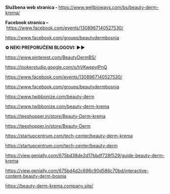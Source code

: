 <p><strong>Službena web stranica -&nbsp;</strong><a href="https://www.wellbioways.com/bs/beauty-derm-krema/">https://www.wellbioways.com/bs/beauty-derm-krema/</a></p>
<p><strong>Facebook stranica &ndash;&nbsp;</strong><a href="https://www.facebook.com/events/1308967140527530/">https://www.facebook.com/events/1308967140527530/</a></p>
<p><a href="https://www.facebook.com/groups/beautydermbosnia">https://www.facebook.com/groups/beautydermbosnia</a></p>
<p><strong>✿</strong><strong>&nbsp;NEKI PREPORU</strong><strong>Č</strong><strong>ENI BLOGOVI:&nbsp;</strong><strong>►►</strong></p>
<p><span data-sheets-root="1"><a class="in-cell-link" href="https://www.pinterest.com/BeautyDermBS/" target="_blank">https://www.pinterest.com/BeautyDermBS/</a></span></p>
<p><a href="https://lookerstudio.google.com/s/hVKwepylPnQ">https://lookerstudio.google.com/s/hVKwepylPnQ</a></p>
<p><a href="https://www.facebook.com/events/1308967140527530/">https://www.facebook.com/events/1308967140527530/</a>&nbsp;&nbsp;</p>
<p><a href="https://www.facebook.com/groups/beautydermbosnia">https://www.facebook.com/groups/beautydermbosnia</a></p>
<p><a href="https://www.twibbonize.com/beauty-derm">https://www.twibbonize.com/beauty-derm</a>&nbsp;&nbsp;</p>
<p><a href="https://www.twibbonize.com/beauty-derm-krema">https://www.twibbonize.com/beauty-derm-krema</a></p>
<p><a href="https://teeshopper.in/store/Beauty-Derm-krema">https://teeshopper.in/store/Beauty-Derm-krema</a>&nbsp;</p>
<p><a href="https://teeshopper.in/store/Beauty-Derm">https://teeshopper.in/store/Beauty-Derm</a></p>
<p><a href="https://startupcentrum.com/tech-center/beauty-derm-krema">https://startupcentrum.com/tech-center/beauty-derm-krema</a></p>
<p><a href="https://startupcentrum.com/tech-center/beauty-derm">https://startupcentrum.com/tech-center/beauty-derm</a>&nbsp;</p>
<p><a href="https://view.genially.com/675bd38de2d17bbdf728f529/guide-beauty-derm-krema">https://view.genially.com/675bd38de2d17bbdf728f529/guide-beauty-derm-krema</a></p>
<p><a href="https://view.genially.com/675bd4d2c696c90d586c70bd/interactive-content-beauty-derm-bosnia">https://view.genially.com/675bd4d2c696c90d586c70bd/interactive-content-beauty-derm-bosnia</a>&nbsp;</p>
<p><a href="https://beauty-derm-krema.company.site/">https://beauty-derm-krema.company.site/</a></p>
